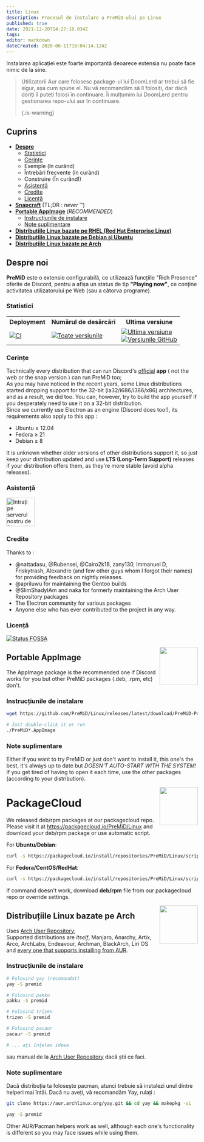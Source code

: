 ```yaml
---
title: Linux
description: Procesul de instalare a PreMiD-ului pe Linux
published: true
date: 2021-12-20T14:27:18.034Z
tags:
editor: markdown
dateCreated: 2020-06-11T18:04:14.124Z
---
```


Instalarea aplicației este foarte importantă deoarece extensia nu poate face nimic de la sine.

> Utilizatorii Aur care folosesc package-ul lui DoomLerd ar trebui să fie sigur, așa cum spune el. Nu vă recomandăm să îl folosiți, dar dacă doriți îl puteți folosi în continuare. Îi mulțumim lui DoomLerd pentru gestionarea repo-ului aur în continuare. 
> 
> {.is-warning}

## Cuprins

- **[Despre](#about)**
  - [Statistici](#stats)
  - [Cerințe](#requirements)
  - Exemple (în curând)
  - Întrebări frecvente (în curând)
  - Construire (În curând!)
  - [Asistență](#support)
  - [Credite](#credits)
  - [Licență](#license)
- **[Snapcraft](#snapcraft)** (TL;DR : _never_ ™️)
- **[Portable AppImage](#appimage)** (_RECOMMENDED_)
  - [Instrucțiunile de instalare](#appimageinstall)
  - [Note suplimentare](#appimagenotes)
- [**Distribuțiile Linux bazate pe RHEL (Red Hat Enterprise Linux)**](#packagecloud)
- [**Distribuțiile Linux bazate pe Debian și Ubuntu**](#packagecloud)
- [**Distribuțiile Linux bazate pe Arch**](#arch)

<a name="about"></a>

## Despre noi

**PreMiD** este o extensie configurabilă, ce utilizează funcțiile "Rich Presence" oferite de Discord, pentru a afișa un status de tip **"Playing now"**, ce conține activitatea utilizatorului pe Web (sau a câtorva programe).

<a name="stats"></a>

### Statistici

<table>
  <tr>
    <th>Deployment</th>
    <th>Numărul de desărcări</th>
    <th>Ultima versiune</th>
  </tr>
  <tr>
    <td><a href="https://github.com/PreMiD/Linux/actions"><img src="https://github.com/PreMiD/Linux/workflows/CI/badge.svg?branch=master&event=push" alt="Cl"></a></td>
    <td><a href="https://github.com/PreMiD/Linux/releases"><img src="https://img.shields.io/github/downloads/PreMiD/Linux/total.svg?maxAge=86400" alt="Toate versiunile"></a></td>
    <td><a href="https://github.com/PreMiD/Linux/releases/latest"><img src="https://img.shields.io/github/v/release/PreMiD/Linux.svg?maxAge=86400" alt="Ultima versiune"><br><img src="https://img.shields.io/github/downloads/PreMiD/Linux/latest/total.svg?maxAge=86400" alt="Versiunile GitHub"></a></td>
  </tr>
</table>

<a name="requirements"></a>

### Cerințe

Technically every distribution that can run Discord's [official](https://discordapp.com/download) **app** ( not the web or the snap version ) can run PreMiD too;<br/> As you may have noticed in the recent years, some Linux distributions started dropping support for the 32-bit (ia32/i686/i386/x86) architectures, and as a result, we did too. You can, however, try to build the app yourself if you desperately need to use it on a 32-bit distribution.<br/> Since we currently use Electron as an engine (Discord does too!), its requirements also apply to this app :

- Ubuntu ≥ 12.04
- Fedora ≥ 21
- Debian ≥ 8

It is unknown whether older versions of other distributions support it, so just keep your distribution updated and use **LTS (Long-Term Support)** releases if your distribution offers them, as they're more stable (avoid alpha releases).

<a name="support"></a>

### Asistență

<div>
  <a target="_blank" href="https://discord.premid.app/" title="Intrați pe serverul nostru de Discord!">
    <img height="75px" draggable="false" src="https://discordapp.com/api/guilds/493130730549805057/widget.png?style=banner2" alt="Intrați pe serverul nostru de Discord!">
  </a>
</div>

<a name="credits"></a>

### Credite

Thanks to :

- @nattadasu, @Rubensei, @Cairo2k18, zany130, Immanuel D, Friskytrash, Alexandre (and few other guys whom I forgot their names) for providing feedback on nightly releases.
- @apriluwu for maintaining the Gentoo builds
- @SlimShadyIAm and naka for formerly maintaining the Arch User Repository packages
- The Electron community for various packages
- Anyone else who has ever contributed to the project in any way.

<a name="license"></a>

### Licență

[![Status FOSSA](https://app.fossa.io/api/projects/git%2Bgithub.com%2FPreMiD%2FLinux.svg?type=large)](https://app.fossa.io/projects/git%2Bgithub.com%2FPreMiD%2FLinux?ref=badge_large)

<img src="https://i.imgur.com/ACAxtmA.png" width="100" height="100" align="right" />

<a name="snapcraft"></a>

## Portable AppImage

The AppImage package is the recommended one if Discord works for you but other PreMiD packages (.deb, .rpm, etc) don't.

<a name="appimageinstall"></a>

### Instrucțiunile de instalare

```bash
wget https://github.com/PreMiD/Linux/releases/latest/download/PreMiD-Portable.AppImage && chmod a+x PreMiD*.AppImage
```

```bash
# Just double-click it or run
./PreMiD*.AppImage
```

<a name="appimagenotes"></a>

### Note suplimentare

Either if you want to try PreMiD or just don't want to install it, this one's the best, it's always up to date but _DOESN'T AUTO-START WITH THE SYSTEM!_<br/>If you get tired of having to open it each time, use the other packages (according to your distribution).

<img src="https://raw.githubusercontent.com/PreMiD/Linux/master/.github/packagecloud.png" width="100" height="100" align="right" />

<a name="packagecloud"></a>

# PackageCloud

We released deb/rpm packages at our packagecloud repo. Please visit it at https://packagecloud.io/PreMiD/Linux and download your deb/rpm package or use automatic script.

For **Ubuntu/Debian**:

```bash
curl -s https://packagecloud.io/install/repositories/PreMiD/Linux/script.deb.sh | sudo bash
```

For **Fedora/CentOS/RedHat**:

```bash
curl -s https://packagecloud.io/install/repositories/PreMiD/Linux/script.rpm.sh | sudo bash
```

If command doesn't work, download **deb/rpm** file from our packagecloud repo or override settings.

<a name="arch"></a>

<img src="https://raw.githubusercontent.com/PreMiD/Linux/86ae2fbd49499785281f388a5305b06e0d3ecfea/.github/iusearchbtw.svg" width="100" height="100" align="right" />

## Distribuțiile Linux bazate pe Arch

Uses [Arch User Repository](https://aur.archlinux.org/packages/premid);</br> Supported distributions are _itself_, Manjaro, Anarchy, Artix, Arco, ArchLabs, Endeavour, Archman, BlackArch, Liri OS and [every one that supports installing from AUR](https://wiki.archlinux.org/index.php/Arch-based_distributions#Active).

<a name="archinstall"></a>

### Instrucțiunile de instalare

```bash
# Folosind yay (recomandat)
yay -S premid
```

```bash
# Folosind pakku
pakku -S premid
```

```bash
# Folosind trizen
trizen -S premid
```

```bash
# Folosind pacaur
pacaur -S premid
```

```bash
# ... ați înțeles ideea
```

sau manual de la [Arch User Repository](https://aur.archlinux.org/packages/premid) dacă știi ce faci.

<a name="archnotes"></a>

### Note suplimentare

Dacă distribuția ta folosește pacman, atunci trebuie să instalezi unul dintre helperi mai întâi. Dacă nu aveți, vă recomandăm Yay, rulați :

```bash
git clone https://aur.archlinux.org/yay.git && cd yay && makepkg -si
```

```bash
yay -S premid
```

Other AUR/Pacman helpers work as well, although each one's functionality is different so you may face issues while using them.
